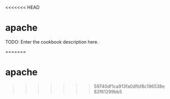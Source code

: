 <<<<<<< HEAD
# apache

TODO: Enter the cookbook description here.

=======
# apache
>>>>>>> 59740df1ca913fa0dfbf8c196538e82f61299bb5
